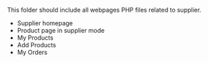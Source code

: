 This folder should include all webpages PHP files related to supplier.  
- Supplier homepage
- Product page in supplier mode
- My Products
- Add Products
- My Orders